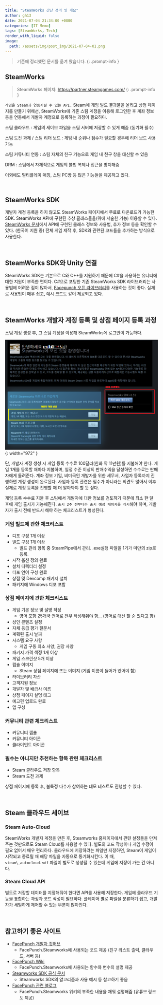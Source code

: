 ```yaml
---
title: "SteamWorks 간단 정리 및 개요"
author: gh13
date: 2021-07-04 21:34:00 +0800
categories: [IT Memo]
tags: [SteamWorks, Tech]
render_with_liquid: false
image:
  path: /assets/img/post_img/2021-07-04-01.png
---
```


> 기존에 정리했던 문서를 옮겨 왔습니다.
{: .prompt-info }

## SteamWorks

> SteamWorks 페이지: <https://partner.steamgames.com/>
{: .prompt-info }

`게임을 Steam과 연동시킬 수 있는 API.` Steam에 게임 빌드 결과물을 올리고 상점 페이지를 만들기 위해선, SteamWorks에 기존 스팀 계정을 이용해 로그인한 후 계좌 정보 등을 연동해서 개발자 계정으로 등록하는 과정이 필요하다.  
  
스팀 클라우드
: 게임의 세이브 파일을 스팀 서버에 저장할 수 있게 해줌 (동기화 필수)  

스팀 도전 과제 / 스팀 리더 보드
: 게임 내 순위나 점수가 필요할 경우에 리더 보드 사용 가능  

스팀 커뮤니티 연동
: 스팀 자체의 친구 기능으로 게임 내 친구 창을 대신할 수 있음  

DRM
: 스팀에서 자체적으로 게임의 불법 복제나 접근을 방지해줌  
  
이외에도 멀티플레이 매칭, 스팀 PC방 등 많은 기능들을 제공하고 있다.  

<br/>

## SteamWorks SDK

개발자 계정 등록을 하지 않고도 SteamWorks 페이지에서 무료로 다운로드가 가능한 SDK. SteamWorks API에 구현된 추상 클래스들을(위에 서술한 기능) 이용할 수 있다. [SteamWorks 문서](https://partner.steamgames.com/doc/api)에서 API에 구현된 클래스 정보와 사용법, 추가 정보 등을 확인할 수 있다. (한국어 지원 중) 전체 게임 제작 후, SDK와 관련된 코드들을 추가하는 방식으로 사용한다.  

<br/>

## SteamWorks SDK와 Unity 연결

SteamWorks SDK는 기본으로 C와 C++를 지원하기 때문에 C#을 사용하는 유니티에 대한 지원이 부족한 편이다. C#으로 포팅한 기존 SteamWorks SDK 라이브러리는 사용법에 어려운 점이 많아서, [Facepunch 오픈 라이브러리](https://github.com/Facepunch/Facepunch.Steamworks)를 사용하는 것이 좋다. 실제로 사용법이 매우 쉽고, 예시 코드도 같이 제공되고 있다.

<br/>

## SteamWorks 개발자 계정 등록 및 상점 페이지 등록 과정

스팀 계정 생성 후, 그 스팀 계정을 이용해 SteamWorks에 로그인이 가능하다.

![Steamworks login page](/assets/img/post_img/2021-07-04-02.png){: width="972" }

단, 개발자 계정 생성 시 게임 등록 수수료 100달러(한화 약 11만원)를 지불해야 한다. 게임 1개를 등록할 때마다 지불하며, 일정 수준 이상의 판매수익을 달성하면 수수료는 판매자에게 돌려준다. 계좌 정보 기입, 비미국인 개발자를 위한 세무서, 사업자 등록까지 진행하면 계정 생성이 완료된다. 사업자 등록 관련은 필수가 아니라는 의견도 많아서 이후 실제로 계정 등록을 진행할 때 더 알아봐야 할 듯 싶다.  
  
게임 등록 수수료 지불 후 스팀에서 개발자에 대한 정보를 검토하기 때문에 최소 한 달 후에 게임 출시가 가능해진다. `출시 2주 전부터는 출시 예정 페이지를 게시`해야 하며, 개발자가 출시 전에 반드시 해야 하는 체크리스트가 형성된다.  

### 게임 빌드에 관한 체크리스트

- 디포 구성 1개 이상  
- 빌드 구성 1개 이상  
  + 빌드 관리 항목 중 SteamPipe에서 관리. .exe실행 파일을 1기가 미만의 zip로 등록.  
- 시작 옵션 정의 완료  
- 설치 디렉터리 설정  
- 디포 언어 구성 완료  
- 상점 및 Devcomp 패키지 설치  
- 패키지에 Windows 디포 포함

### 상점 페이지에 관한 체크리스트

- 게임 기본 정보 및 설명 작성  
  + 영어 포함 25개국 언어로 전부 작성해줘야 함… (영어로 대신 할 순 있다고 함)  
- 성인 콘텐츠 설정  
- 자체 등급 평가 질문서  
- 계획된 출시 날짜  
- 시스템 요구 사항  
  + 게임 구동 최소 사양, 권장 사양  
- 패키지 가격 책정 1개 이상  
- 게임 스크린샷 5개 이상  
- 캡슐 이미지  
  + Steam 상점 페이지에 뜨는 이미지 (게임 이름이 들어가 있어야 함)  
- 라이브러리 자산  
- 고객지원 정보  
- 개발자 및 배급사 이름  
- 상점 페이지 설명 태그  
- 예고편 업로드 완료  
- 앱 구성

### 커뮤니티 관련 체크리스트

- 커뮤니티 캡슐  
- 커뮤니티 아이콘  
- 클라이언트 아이콘

### 필수는 아니지만 추천하는 항목 관련 체크리스트

- Steam 클라우드 저장 항목  
- Steam 도전 과제  
  
상점 페이지에 등록 후, 불특정 다수가 참여하는 데모 테스트도 진행할 수 있다.

<br/>

## Steam 클라우드 세이브

### Steam Auto-Cloud

SteamWorks 개발자 계정을 만든 후, Steamworks 홈페이지에서 관련 설정들을 만져주는 것만으로도 Steam Cloud를 사용할 수 있다. 별도의 코드 작성이나 게임 수정이 필요 없어서 매우 편리하다. 클라우드에 저장하려는 파일만 지정하면, Steam이 게임이 시작되고 종료될 때 해당 파일을 자동으로 동기화시킨다. 이 때, `steam\_autocloud.vdf` 파일이 별도로 생성될 수 있는데 게임에 지장이 가는 건 아니다.

### Steam Cloud API

별도로 저장할 데이터를 지정해줘야 한다면 API를 사용해 저장한다. 게임에 클라우드 기능을 통합하는 과정과 코드 작성이 필요하다. 플레이어 별로 파일을 분류하기 쉽고, 개발자가 세밀하게 제어할 수 있는 부분이 많아진다.

<br/>

## 참고하기 좋은 사이트

- [FacePunch 개발자 깃허브](https://github.com/Facepunch/Facepunch.Steamworks)
  + FacePunch.Steamworks에 사용되는 코드 제공 (친구 리스트 출력, 클라우드, 서버 등)
- [FacePunch Wiki](https://wiki.facepunch.com/steamworks/)
  + FacePunch.Steamworks에 사용되는 함수와 변수의 설명 제공
- [Steamworks SDK 공식 문서](https://partner.steamgames.com/doc/home)
  + Steamworks SDK의 알고리즘과 사용 예시 등 참고하기 좋음
- [FacePunch 관련 블로그](https://onewheelstudio.com/blog/2020/12/3/steam-workshop-with-unity-and-facepunch-steamworks)
  + FacePunch.Steamworks 위키의 부족한 내용을 채워 설명해줌 (유튜브 링크도 제공)

